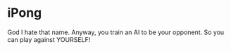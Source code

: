 # iPong
God I hate that name. Anyway, you train an AI to be your opponent. So you can play against YOURSELF!
